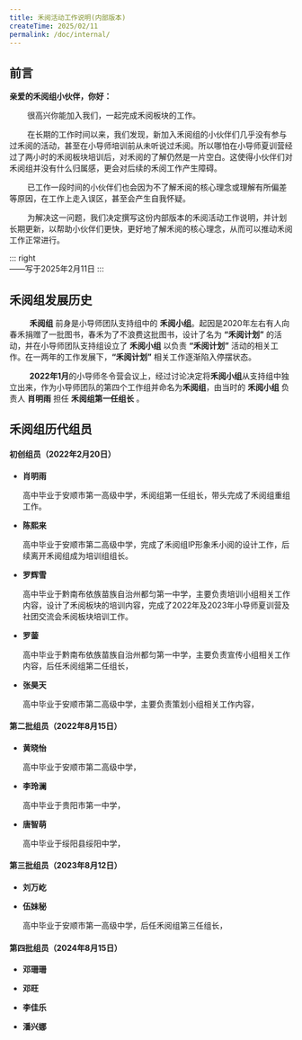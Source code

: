 ```yaml
---
title: 禾阅活动工作说明(内部版本)
createTime: 2025/02/11 
permalink: /doc/internal/
---
```


## 前言  

**亲爱的禾阅组小伙伴，你好：**  

$\qquad$很高兴你能加入我们，一起完成禾阅板块的工作。  

$\qquad$在长期的工作时间以来，我们发现，新加入禾阅组的小伙伴们几乎没有参与过禾阅的活动，甚至在小导师培训前从未听说过禾阅。所以哪怕在小导师夏训营经过了两小时的禾阅板块培训后，对禾阅的了解仍然是一片空白。这使得小伙伴们对禾阅组并没有什么归属感，更会对后续的禾阅工作产生障碍。  

$\qquad$已工作一段时间的小伙伴们也会因为不了解禾阅的核心理念或理解有所偏差等原因，在工作上走入误区，甚至会产生自我怀疑。  

$\qquad$为解决这一问题，我们决定撰写这份内部版本的禾阅活动工作说明，并计划长期更新，以帮助小伙伴们更快，更好地了解禾阅的核心理念，从而可以推动禾阅工作正常进行。  

::: right  
——写于2025年2月11日
:::

## 禾阅组发展历史

$\qquad$ **禾阅组** 前身是小导师团队支持组中的 **禾阅小组**。起因是2020年左右有人向春禾捐赠了一批图书，春禾为了不浪费这批图书，设计了名为 **“禾阅计划”** 的活动，并在小导师团队支持组设立了 **禾阅小组** 以负责 **“禾阅计划”** 活动的相关工作。在一两年的工作发展下，**“禾阅计划”** 相关工作逐渐陷入停摆状态。  

$\qquad$ **2022年1月**的小导师冬令营会议上，经过讨论决定将**禾阅小组**从支持组中独立出来，作为小导师团队的第四个工作组并命名为**禾阅组**，由当时的 **禾阅小组** 负责人 **肖明雨** 担任 **禾阅组第一任组长** 。

## 禾阅组历代组员

#### **初创组员**（2022年2月20日）

- **肖明雨**  
  
    高中毕业于安顺市第一高级中学，禾阅组第一任组长，带头完成了禾阅组重组工作。
- **陈熙来**  
  
    高中毕业于安顺市第二高级中学，完成了禾阅组IP形象禾小阅的设计工作，后续离开禾阅组成为培训组组长。
- **罗辉雪**  
  
    高中毕业于黔南布依族苗族自治州都匀第一中学，主要负责培训小组相关工作内容，设计了禾阅板块的培训内容，完成了2022年及2023年小导师夏训营及社团交流会禾阅板块培训工作。
- **罗蓥**  

    高中毕业于黔南布依族苗族自治州都匀第一中学，主要负责宣传小组相关工作内容，后任禾阅组第二任组长，
- **张昊天**  

    高中毕业于安顺市第二高级中学，主要负责策划小组相关工作内容，

#### **第二批组员**（2022年8月15日）  

- **黄晓怡**  
  
    高中毕业于安顺市第二高级中学，
- **李玲澜**  
  
    高中毕业于贵阳市第一中学，
- **唐智萌**  

    高中毕业于绥阳县绥阳中学，
#### **第三批组员**（2023年8月12日）

- **刘万屹**  
  

- **伍妹秘**  

    高中毕业于安顺市第一高级中学，后任禾阅组第三任组长，

#### **第四批组员**（2024年8月15日）

- **邓珊珊**  
  

- **邓旺**  
  

- **李佳乐**


- **潘兴娜**

